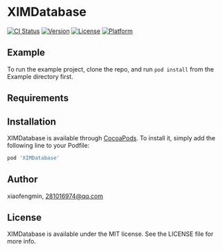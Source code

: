# XIMDatabase

[![CI Status](https://img.shields.io/travis/xiaofengmin/XIMDatabase.svg?style=flat)](https://travis-ci.org/xiaofengmin/XIMDatabase)
[![Version](https://img.shields.io/cocoapods/v/XIMDatabase.svg?style=flat)](https://cocoapods.org/pods/XIMDatabase)
[![License](https://img.shields.io/cocoapods/l/XIMDatabase.svg?style=flat)](https://cocoapods.org/pods/XIMDatabase)
[![Platform](https://img.shields.io/cocoapods/p/XIMDatabase.svg?style=flat)](https://cocoapods.org/pods/XIMDatabase)

## Example

To run the example project, clone the repo, and run `pod install` from the Example directory first.

## Requirements

## Installation

XIMDatabase is available through [CocoaPods](https://cocoapods.org). To install
it, simply add the following line to your Podfile:

```ruby
pod 'XIMDatabase'
```

## Author

xiaofengmin, 281016974@qq.com

## License

XIMDatabase is available under the MIT license. See the LICENSE file for more info.
